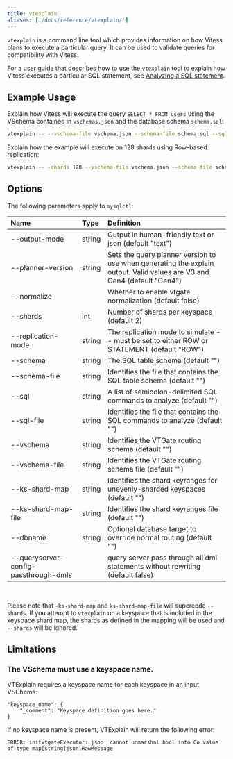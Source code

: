 ```yaml
---
title: vtexplain
aliases: ['/docs/reference/vtexplain/']
---
```


`vtexplain` is a command line tool which provides information on how Vitess plans to execute a particular query. It can be used to validate queries for compatibility with Vitess.

For a user guide that describes how to use the `vtexplain` tool to explain how Vitess executes a particular SQL statement, see [Analyzing a SQL statement](../../../user-guides/sql/vtexplain/).

## Example Usage

Explain how Vitess will execute the query `SELECT * FROM users` using the VSchema contained in `vschemas.json` and the database schema `schema.sql`:

```bash
vtexplain -- --vschema-file vschema.json --schema-file schema.sql --sql "SELECT * FROM users"
```

Explain how the example will execute on 128 shards using Row-based replication:

```bash
vtexplain -- -shards 128 --vschema-file vschema.json --schema-file schema.sql --replication-mode "ROW" --output-mode text --sql "INSERT INTO users (user_id, name) VALUES(1, 'john')"
```


## Options

The following parameters apply to `mysqlctl`:

| Name                                 | Type | Definition |
|:-------------------------------------| :--------- | :----------------------------------------------------- |
| --output-mode                         | string | Output in human-friendly text or json (default "text") |
| --planner-version                     | string | Sets the query planner version to use when generating the explain output. Valid values are V3 and Gen4 (default "Gen4") |
| --normalize                           |  | Whether to enable vtgate normalization (default false) |
| --shards                              | int | Number of shards per keyspace (default 2) |
| --replication-mode                    | string | The replication mode to simulate -- must be set to either ROW or STATEMENT (default "ROW") |
| --schema                              | string | The SQL table schema (default "") |
| --schema-file                         | string | Identifies the file that contains the SQL table schema (default "") |
| --sql                                 | string | A list of semicolon-delimited SQL commands to analyze (default "") |
| --sql-file                            | string | Identifies the file that contains the SQL commands to analyze (default "") |
| --vschema                             | string | Identifies the VTGate routing schema (default "") |
| --vschema-file                        | string | Identifies the VTGate routing schema file (default "") |
| --ks-shard-map                        | string | Identifies the shard keyranges for unevenly-sharded keyspaces (default "") |
| --ks-shard-map-file                   | string | Identifies the shard keyranges file (default "") |
| --dbname                              | string | Optional database target to override normal routing (default "") |
| --queryserver-config-passthrough-dmls |  | query server pass through all dml statements without rewriting (default false) |

<br>

Please note that `-ks-shard-map` and `ks-shard-map-file` will supercede `--shards`.
If you attempt to `vtexplain` on a keyspace that is included in the keyspace shard map, the shards as defined in the mapping will be used and `--shards` will be ignored.

## Limitations

### The VSchema must use a keyspace name.

VTExplain requires a keyspace name for each keyspace in an input VSChema:

```
"keyspace_name": {
    "_comment": "Keyspace definition goes here."
}
```

If no keyspace name is present, VTExplain will return the following error:

```
ERROR: initVtgateExecutor: json: cannot unmarshal bool into Go value of type map[string]json.RawMessage
```  
